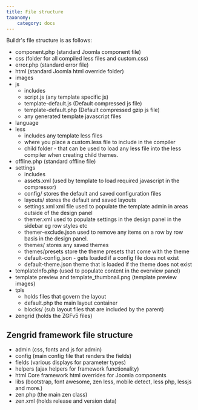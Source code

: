 ```yaml
---
title: File structure
taxonomy:
    category: docs
---
```


Buildr's file structure is as follows:

- component.php (standard Joomla component file)
- css (folder for all compiled less files and custom.css)
- error.php (standard error file)
- html (standard Joomla html override folder)
- images 
- js 
	- includes 
	- script.js (any template specific js)
	- template-default.js (Default compressed js file)
	- template-default.php (Default compressed gzip js file)
	- any generated template javascript files
- language
- less 
	- includes any template less files
	- where you place a custom.less file to include in the compiler
	- child folder - that can be used to load any less file into the less compiler when creating child themes. 
- offline.php (standard offline file)
- settings
	- includes
	- assets.xml (used by template to load required javascript in the compressor)
	- config/ stores the default and saved configuration files
	- layouts/ stores the default and saved layouts
	- settings.xml xml file used to populate the template admin in areas outside of the design panel
	- themer.xml used to populate settings in the design panel in the sidebar eg row styles etc
	- themer-exclude.json used to remove any items on a row by row basis in the design panel.
	- themes/ stores any saved themes
	- themes/presets store the theme presets that come with the theme
	- default-config.json - gets loaded if a config file does not exist
	- default-theme.json theme that is loaded if the theme does not exist
- templateInfo.php (used to populate content in the overview panel)
- template preview and template_thumbnail.png (template preview images)
- tpls
	- holds files that govern the layout
	- default.php the main layout container
	- blocks/ (sub layout files that are included by the parent)
- zengrid (holds the ZGFv5 files)


Zengrid framework file structure
----
- admin (css, fonts and js for admin)
- config (main config file that renders the fields)
- fields (various displays for parameter types)
- helpers (ajax helpers for framework functionality)
- html Core framework html overrides for Joomla components
- libs (bootstrap, font awesome, zen less, mobile detect, less php, lessjs and more.)
- zen.php (the main zen class)
- zen.xml (holds release and version data)
